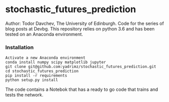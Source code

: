 # stochastic_futures_prediction
Author: Todor Davchev, The University of Edinburgh.
Code for the series of blog posts at Devbg.
This repository relies on python 3.6 and has been tested on an Anaconda environment.

### Installation

```
Activate a new Anaconda environment
conda install numpy scipy matplotlib jupyter
git clone git@github.com:yadrimz/stochastic_futures_prediction.git
cd stochastic_futures_prediction
pip install -r requirements
python setup.py install
```
The code contains a Notebok that has a ready to go code that trains and tests the network.
